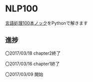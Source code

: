 NLP100
======
[言語処理100本ノック](http://www.cl.ecei.tohoku.ac.jp/nlp100/)をPythonで解きます

進捗
----
〇2017/03/18 chapter2終了

〇2017/03/16 chapter1終了

〇2017/03/09 開始
